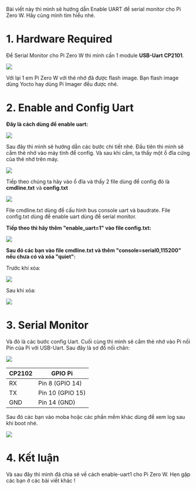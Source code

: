 Bài viết này thì mình sẽ hướng dẫn Enable UART để serial monitor cho Pi Zero W. Hãy cùng mình tìm hiểu nhé.

# 1. Hardware Required

Để Serial Monitor cho Pi Zero W thì mình cần 1 module **USB-Uart CP2101**.

![](https://assets.devlinux.vn/uploads/editor-images/2024/11/27/image_9677163b80.png)

Với lại 1 em Pi Zero W với thẻ nhớ đã được flash image. Bạn flash image dùng Yocto hay dùng Pi Imager đều được nhé.

# 2. Enable and Config Uart

**Đây là cách dùng để enable uart:**

![](https://assets.devlinux.vn/uploads/editor-images/2024/11/27/image_5987f6d48f.png)

Sau đây thì mình sẽ hướng dẫn các bước chi tiết nhé. Đầu tiên thì mình sẽ cắm thẻ nhớ vào máy tính để config. Và sau khi cắm, ta thấy một ổ đĩa cứng của thẻ nhớ trên máy.

![](https://assets.devlinux.vn/uploads/editor-images/2024/11/27/image_5341128adc.png)

Tiếp theo chúng ta hãy vào ổ đĩa và thấy 2 file dùng để config đó là **cmdline.txt** và **config.txt**

![](https://assets.devlinux.vn/uploads/editor-images/2024/11/27/image_494fcaa43b.png)

File cmdline.txt dùng để cấu hình bus console uart và baudrate. File config.txt dùng để enable uart dùng để serial monitor.

**Tiếp theo thì hãy thêm "enable_uart=1" vào file config.txt:**

![](https://assets.devlinux.vn/uploads/editor-images/2024/11/27/image_6c230f36d4.png)

**Sau đó các bạn vào file cmdline.txt và thêm "console=serial0,115200" nếu chưa có và xóa "quiet":**

Trước khi xóa:

![](https://assets.devlinux.vn/uploads/editor-images/2024/11/27/image_9cdf99c097.png)

Sau khi xóa:

![](https://assets.devlinux.vn/uploads/editor-images/2024/11/27/image_2d22487b29.png)

# 3. Serial Monitor

Và đó là các bước config Uart. Cuối cùng thì mình sẽ cắm thẻ nhớ vào Pi nối Pin của Pi với USB-Uart. Sau đây là sơ đồ nối chân:

![](https://assets.devlinux.vn/uploads/editor-images/2024/11/27/image_c90b0bb142.png)

| CP2102 | GPIO Pi |
| -------- | -------- |
| RX     | Pin 8 (GPIO 14) |
| TX     | Pin 10 (GPIO 15) |
| GND | Pin 14 (GND) |

Sau đó các bạn vào moba hoặc các phần mềm khác dùng để xem log sau khi boot nhé.

![](https://assets.devlinux.vn/uploads/editor-images/2024/11/27/image_f461308bc0.png)

# 4. Kết luận

Và sau đây thì mình đã chia sẻ về cách enable-uart1 cho Pi Zero W. Hẹn gặp các bạn ở các bài viết khác !
